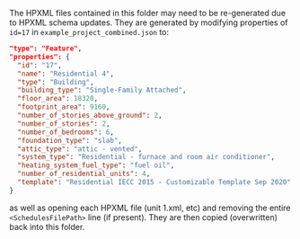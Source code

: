 The HPXML files contained in this folder may need to be re-generated due to HPXML schema updates. They are generated by modifying properties of `id=17` in `example_project_combined.json` to:

  ```json
  "type": "Feature",
  "properties": {
    "id": "17",
    "name": "Residential 4",
    "type": "Building",
    "building_type": "Single-Family Attached",
    "floor_area": 18320,
    "footprint_area": 9160,
    "number_of_stories_above_ground": 2,
    "number_of_stories": 2,
    "number_of_bedrooms": 6,
    "foundation_type": "slab",
    "attic_type": "attic - vented",
    "system_type": "Residential - furnace and room air conditioner",
    "heating_system_fuel_type": "fuel oil",
    "number_of_residential_units": 4,
    "template": "Residential IECC 2015 - Customizable Template Sep 2020"
  }
  ```

as well as opening each HPXML file (unit 1.xml, etc) and removing the entire `<SchedulesFilePath>` line (if present). They are then copied (overwritten) back into this folder.
